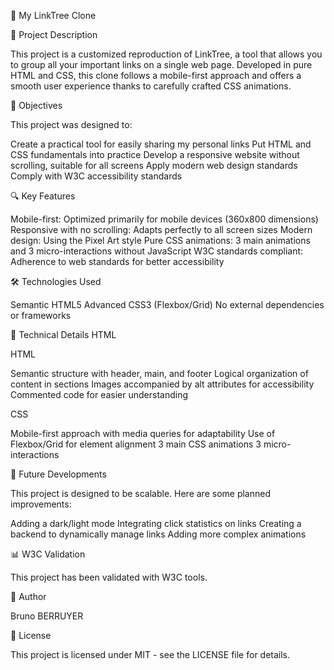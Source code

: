 🌳 My LinkTree Clone

📝 Project Description

This project is a customized reproduction of LinkTree, a tool that allows you to group all your important links on a single web page. Developed in pure HTML and CSS, this clone follows a mobile-first approach and offers a smooth user experience thanks to carefully crafted CSS animations.

🎯 Objectives

This project was designed to:

Create a practical tool for easily sharing my personal links Put HTML and CSS fundamentals into practice Develop a responsive website without scrolling, suitable for all screens Apply modern web design standards Comply with W3C accessibility standards

🔍 Key Features

Mobile-first: Optimized primarily for mobile devices (360x800 dimensions) Responsive with no scrolling: Adapts perfectly to all screen sizes Modern design: Using the Pixel Art style Pure CSS animations: 3 main animations and 3 micro-interactions without JavaScript W3C standards compliant: Adherence to web standards for better accessibility

🛠️ Technologies Used

Semantic HTML5 
Advanced CSS3 (Flexbox/Grid) No external dependencies or frameworks


🎨 Technical Details HTML

HTML

Semantic structure with header, main, and footer Logical organization of content in sections Images accompanied by alt attributes for accessibility Commented code for easier understanding

CSS

Mobile-first approach with media queries for adaptability Use of Flexbox/Grid for element alignment 3 main CSS animations 3 micro-interactions

🔄 Future Developments

This project is designed to be scalable. Here are some planned improvements:

Adding a dark/light mode
Integrating click statistics on links
Creating a backend to dynamically manage links
Adding more complex animations

📊 W3C Validation

This project has been validated with W3C tools.

👤 Author

Bruno BERRUYER

📄 License

This project is licensed under MIT - see the LICENSE file for details.
